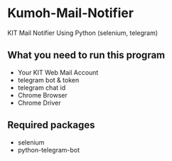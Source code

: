 # Kumoh-Mail-Notifier
KIT Mail Notifier Using Python (selenium, telegram)

## What you need to run this program
* Your KIT Web Mail Account
* telegram bot & token
* telegram chat id
* Chrome Browser
* Chrome Driver

## Required packages
* selenium
* python-telegram-bot

